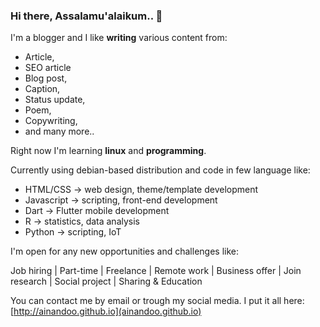 ### Hi there, Assalamu'alaikum.. 👋

I'm a blogger and I like **writing** various content from:

- Article,
- SEO article
- Blog post, 
- Caption, 
- Status update,
- Poem,
- Copywriting,
- and many more..

Right now I'm learning **linux** and **programming**.

Currently using debian-based distribution and code in few language like:

- HTML/CSS -> web design, theme/template development
- Javascript -> scripting, front-end development
- Dart -> Flutter mobile development
- R -> statistics, data analysis
- Python -> scripting, IoT

I'm open for any new opportunities and challenges like:

Job hiring | Part-time | Freelance | Remote work | Business offer | Join research | Social project | Sharing & Education

You can contact me by email or trough my social media. 
I put it all here: [http://ainandoo.github.io](ainandoo.github.io)

<!--
**ainandoo/ainandoo** is a ✨ _special_ ✨ repository because its `README.md` (this file) appears on your GitHub profile.

Here are some ideas to get you started:

- 🔭 I’m currently working on ...
- 🌱 I’m currently learning ...
- 👯 I’m looking to collaborate on ...
- 🤔 I’m looking for help with ...
- 💬 Ask me about ...
- 📫 How to reach me: ...
- 😄 Pronouns: ...
- ⚡ Fun fact: ...
-->
